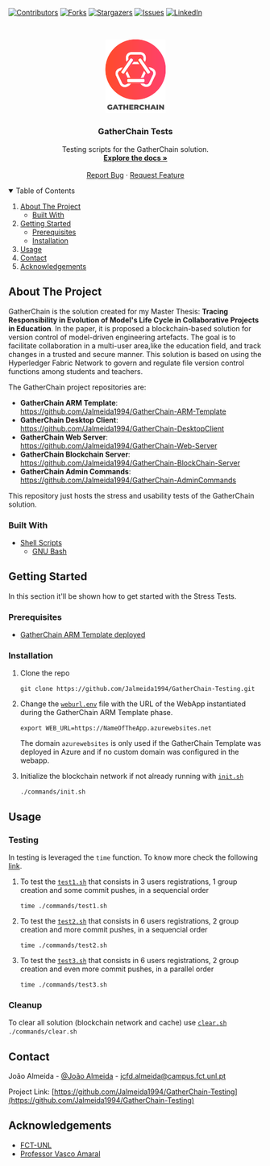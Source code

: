 <!--
*** Thanks for checking out the Best-README-Template. If you have a suggestion
*** that would make this better, please fork the repo and create a pull request
*** or simply open an issue with the tag "enhancement".
*** Thanks again! Now go create something AMAZING! :D
-->



<!-- PROJECT SHIELDS -->
<!--
*** I'm using markdown "reference style" links for readability.
*** Reference links are enclosed in brackets [ ] instead of parentheses ( ).
*** See the bottom of this document for the declaration of the reference variables
*** for contributors-url, forks-url, etc. This is an optional, concise syntax you may use.
*** https://www.markdownguide.org/basic-syntax/#reference-style-links
-->
[![Contributors][contributors-shield]][contributors-url]
[![Forks][forks-shield]][forks-url]
[![Stargazers][stars-shield]][stars-url]
[![Issues][issues-shield]][issues-url]
[![LinkedIn][linkedin-shield]][linkedin-url]



<!-- PROJECT LOGO -->
<br />
<p align="center">
  <a href="https://github.com/Jalmeida1994/GatherChain-Testing">
    <img src="images/Logo-02.png" alt="Logo" width="120">
  </a>

  <h3 align="center">GatherChain Tests</h3>

  <p align="center">
    Testing scripts for the GatherChain solution.
    <br />
    <a href="https://github.com/Jalmeida1994/GatherChain-Testing/blob/master/README.md"><strong>Explore the docs »</strong></a>
    <br />
    <br />
    <a href="https://github.com/Jalmeida1994/GatherChain-Testing/issues">Report Bug</a>
    ·
    <a href="https://github.com/Jalmeida1994/GatherChain-Testing/issues">Request Feature</a>
  </p>
</p>



<!-- TABLE OF CONTENTS -->
<details open="open">
  <summary>Table of Contents</summary>
  <ol>
    <li>
      <a href="#about-the-project">About The Project</a>
      <ul>
        <li><a href="#built-with">Built With</a></li>
      </ul>
    </li>
    <li>
      <a href="#getting-started">Getting Started</a>
      <ul>
        <li><a href="#prerequisites">Prerequisites</a></li>
        <li><a href="#installation">Installation</a></li>
      </ul>
    </li>
    <li><a href="#usage">Usage</a></li>
    <li><a href="#contact">Contact</a></li>
    <li><a href="#acknowledgements">Acknowledgements</a></li>
  </ol>
</details>



<!-- ABOUT THE PROJECT -->
## About The Project

GatherChain is the solution created for my Master Thesis: __Tracing Responsibility in Evolution of Model's Life Cycle in Collaborative Projects in Education__.
In the paper, it is proposed a blockchain-based solution for version control of model-driven engineering artefacts.  The goal is to facilitate collaboration in a multi-user area,like the education field, and track changes in a trusted and secure manner. This solution is based on using the Hyperledger Fabric Network to govern and regulate file version control functions among students and teachers.

The GatherChain project repositories are:
* __GatherChain ARM Template__: https://github.com/Jalmeida1994/GatherChain-ARM-Template
* __GatherChain Desktop Client__: https://github.com/Jalmeida1994/GatherChain-DesktopClient
* __GatherChain Web Server__: https://github.com/Jalmeida1994/GatherChain-Web-Server
* __GatherChain Blockchain Server__: https://github.com/Jalmeida1994/GatherChain-BlockChain-Server
* __GatherChain Admin Commands__: https://github.com/Jalmeida1994/GatherChain-AdminCommands

This repository just hosts the stress and usability tests of the GatherChain solution.

### Built With

* [Shell Scripts](https://www.shellscript.sh)
    * [GNU Bash](https://www.gnu.org/software/bash/)


<!-- GETTING STARTED -->
## Getting Started

In this section it'll be shown how to get started with the Stress Tests.
### Prerequisites

* [GatherChain ARM Template deployed](https://github.com/Jalmeida1994/GatherChain-ARM-Template)

### Installation

1. Clone the repo
   ```
   git clone https://github.com/Jalmeida1994/GatherChain-Testing.git
   ```
2. Change the [`weburl.env`](https://github.com/Jalmeida1994/GatherChain-Testing/blob/master/.weburl.env) file with the URL of the WebApp instantiated during the GatherChain ARM Template phase.
    ```
    export WEB_URL=https://NameOfTheApp.azurewebsites.net
    ```
    The domain `azurewebsites` is only used if the GatherChain Template was deployed in Azure and if no custom domain was configured in the webapp.

3. Initialize the blockchain network if not already running with [`init.sh`](https://github.com/Jalmeida1994/GatherChain-Testing/blob/master/commands/init.sh)
   ```
   ./commands/init.sh
   ```
   

<!-- USAGE EXAMPLES -->
## Usage
### Testing
In testing is leveraged the `time` function. To know more check the following [link](https://stackoverflow.com/questions/556405/what-do-real-user-and-sys-mean-in-the-output-of-time1/556411#556411).

1. To test the [`test1.sh`](https://github.com/Jalmeida1994/GatherChain-Testing/blob/master/commands/.test1.sh) that consists in 3 users registrations, 1 group creation and some commit pushes, in a sequencial order
   ```
   time ./commands/test1.sh
   ```
5. To test the [`test2.sh`](https://github.com/Jalmeida1994/GatherChain-Testing/blob/master/commands/.test2.sh) that consists in 6 users registrations, 2 group creation and more commit pushes, in a sequencial order
   ```
   time ./commands/test2.sh
   ```
6. To test the [`test3.sh`](https://github.com/Jalmeida1994/GatherChain-Testing/blob/master/commands/.test3.sh) that consists in 6 users registrations, 2 group creation and even more commit pushes, in a parallel order
   ```
   time ./commands/test3.sh
   ```

<!-- USAGE EXAMPLES -->
### Cleanup

To clear all solution (blockchain network and cache) use [`clear.sh`](https://github.com/Jalmeida1994/GatherChain-Testing/blob/master/commands/clear.sh)
    ```
    ./commands/clear.sh
    ```


<!-- CONTACT -->
## Contact

João Almeida - [@João Almeida](https://www.linkedin.com/in/jo%C3%A3o-almeida-525476125/) - jcfd.almeida@campus.fct.unl.pt

Project Link: [https://github.com/Jalmeida1994/GatherChain-Testing](https://github.com/Jalmeida1994/GatherChain-Testing)



<!-- ACKNOWLEDGEMENTS -->
## Acknowledgements
* [FCT-UNL](https://www.fct.unl.pt/)
* [Professor Vasco Amaral](https://docentes.fct.unl.pt/vma/)


<!-- MARKDOWN LINKS & IMAGES -->
<!-- https://www.markdownguide.org/basic-syntax/#reference-style-links -->
[contributors-shield]: https://img.shields.io/github/contributors/Jalmeida1994/GatherChain-Testing.svg?style=for-the-badge
[contributors-url]: https://github.com/Jalmeida1994/GatherChain-Testing/graphs/contributors
[forks-shield]: https://img.shields.io/github/forks/Jalmeida1994/GatherChain-Testing.svg?style=for-the-badge
[forks-url]: https://github.com/Jalmeida1994/GatherChain-Testing/network/members
[stars-shield]: https://img.shields.io/github/stars/Jalmeida1994/GatherChain-Testing.svg?style=for-the-badge
[stars-url]: https://github.com/Jalmeida1994/GatherChain-Testing/stargazers
[issues-shield]: https://img.shields.io/github/issues/Jalmeida1994/GatherChain-Testing.svg?style=for-the-badge
[issues-url]: https://github.com/Jalmeida1994/GatherChain-Testing/issues
[linkedin-shield]: https://img.shields.io/badge/-LinkedIn-black.svg?style=for-the-badge&logo=linkedin&colorB=555
[linkedin-url]: https://www.linkedin.com/in/jo%C3%A3o-almeida-525476125/
[product-screenshot]: images/arm-template.png
